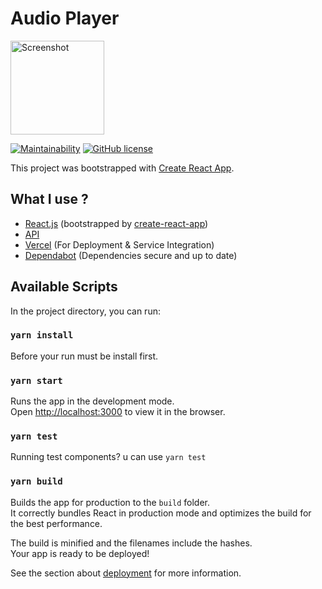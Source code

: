 # Audio Player

<img src="./audioplayer-displaay.gif?raw=true" alt="Screenshot" width="150" />

[![Maintainability](https://api.codeclimate.com/v1/badges/1671a8db78546109d010/maintainability)](https://codeclimate.com/github/ndiyansah/audioplay_hs)
[![GitHub license](https://img.shields.io/badge/license-MIT-blue.svg)](https://ndiyansah.mit-license.org/)


This project was bootstrapped with [Create React App](https://github.com/facebook/create-react-app).

## What I use ? 
- [React.js](http://reactjs.org) (bootstrapped by [create-react-app](https://github.com/facebook/create-react-app))
- [API](https://affiliate.itunes.apple.com/resources/documentation/itunes-store-web-service-search-api) 
- [Vercel](https://vercel.com/) (For Deployment & Service Integration)
- [Dependabot](https://github.com/apps/dependabot-preview) (Dependencies secure and up to date)


## Available Scripts

In the project directory, you can run:
### `yarn install`
Before your run must be install first.

### `yarn start`

Runs the app in the development mode.<br>
Open [http://localhost:3000](http://localhost:3000) to view it in the browser.

### `yarn test`

Running test components? u can use `yarn test`
### `yarn build`

Builds the app for production to the `build` folder.<br>
It correctly bundles React in production mode and optimizes the build for the best performance.

The build is minified and the filenames include the hashes.<br>
Your app is ready to be deployed!

See the section about [deployment](https://facebook.github.io/create-react-app/docs/deployment) for more information.

